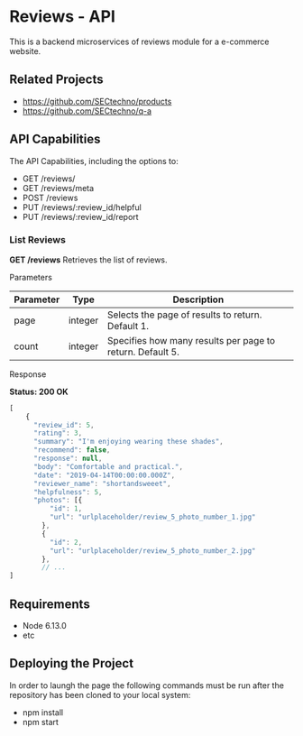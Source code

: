 # Reviews - API
This is a backend microservices of reviews module for a e-commerce website.

## Related Projects

  - https://github.com/SECtechno/products
  - https://github.com/SECtechno/q-a

## API Capabilities
The API Capabilities, including the options to:

  - GET /reviews/
  - GET /reviews/meta
  - POST /reviews
  - PUT /reviews/:review_id/helpful
  - PUT /reviews/:review_id/report

### List Reviews

**GET /reviews** Retrieves the list of reviews.

Parameters

|Parameter|Type|Description|
|--------|--------|--------|
|    page    |    integer    |   Selects the page of results to return. Default 1.    |
|    count    |    integer    |   Specifies how many results per page to return. Default 5. |

Response

**Status: 200 OK**

```javascript
[
    {
      "review_id": 5,
      "rating": 3,
      "summary": "I'm enjoying wearing these shades",
      "recommend": false,
      "response": null,
      "body": "Comfortable and practical.",
      "date": "2019-04-14T00:00:00.000Z",
      "reviewer_name": "shortandsweeet",
      "helpfulness": 5,
      "photos": [{
          "id": 1,
          "url": "urlplaceholder/review_5_photo_number_1.jpg"
        },
        {
          "id": 2,
          "url": "urlplaceholder/review_5_photo_number_2.jpg"
        },
        // ...
]
```

## Requirements

- Node 6.13.0
- etc

## Deploying the Project
In order to laungh the page the following commands must be run after the repository has been cloned to your local system:

  - npm install
  - npm start
